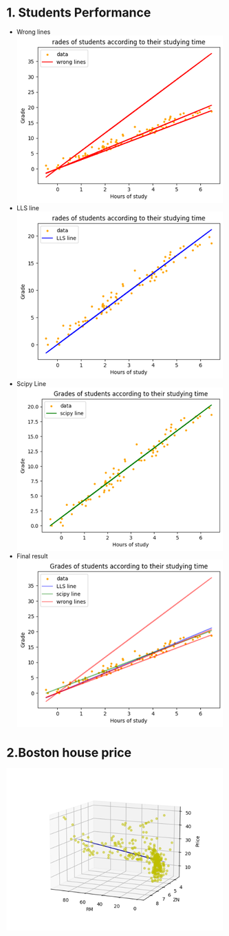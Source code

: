 # 1. Students Performance

* Wrong lines
![!\[.\]()](Outputs/wrongs.png)
* LLS line
![.](Outputs/lls.png)
* Scipy Line
![Alt text](Outputs/scipy.png)
* Final result
![.](Outputs/final.png)

# 2.Boston house price
![Alt text](Outputs/boston.png)